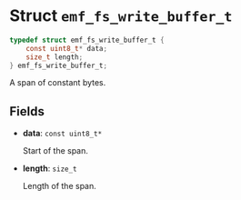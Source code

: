 # Struct `emf_fs_write_buffer_t`

```c
typedef struct emf_fs_write_buffer_t {
    const uint8_t* data;
    size_t length;
} emf_fs_write_buffer_t;
```

A span of constant bytes.

## Fields

- **data**: `const uint8_t*`

    Start of the span.

- **length**: `size_t`

    Length of the span.
